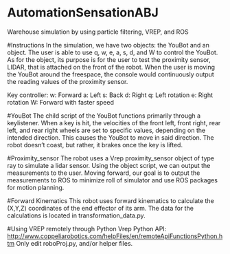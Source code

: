 # AutomationSensationABJ
Warehouse simulation by using particle filtering, VREP, and ROS

#Instructions
In the simulation, we have two objects: the YouBot and an object. The user is able to use q, w, e, a, s, d, and W to control the YouBot. As for the object, its purpose is for the user to test the proximity sensor, LIDAR, that is attached on the front of the robot. When the user is moving the YouBot around the freespace, the console would continuously output the reading values of the proximity sensor. 

Key controller:
w: Forward
a: Left
s: Back
d: Right
q: Left rotation
e: Right rotation
W: Forward with faster speed
 

#YouBot
The child script of the YouBot functions primarily through a keylistener. When a key is hit, the velocities of the front left, front right, rear left, and rear right wheels are set to specific values, depending on the intended direction. This causes the YouBot to move in said direction. The robot doesn’t coast, but rather, it brakes once the key is lifted.


#Proximity_sensor
	The robot uses a Vrep proximity_sensor object of type ray to simulate a lidar sensor. Using the object script, we can output the measurements to the user. 
Moving forward, our goal is to output the measurements to ROS to minimize roll of simulator and use ROS packages for motion planning.

#Forward Kinematics
This robot uses forward kinematics to calculate the (X,Y,Z) coordinates of the end effector of its arm. The data for the calculations is located in transformation_data.py. 

#Using VREP remotely through Python
Vrep Python API:
http://www.coppeliarobotics.com/helpFiles/en/remoteApiFunctionsPython.htm
Only edit roboProj.py, and/or helper files.
